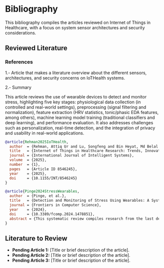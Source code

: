 # Bibliography

This bibliography compiles the articles reviewed on Internet of Things in Healthcare, with a focus on system sensor architectures and security considerations.

## Reviewed Literature

### References
1.- Article that makes a literature overview about the different sensors, architectures, and security concerns on IoTHealth systems. 

2.- Summary

This article reviews the use of wearable devices to detect and monitor stress, highlighting five key stages: physiological data collection (in controlled and real-world settings), preprocessing (signal filtering and normalization), feature extraction (HRV statistics, tonic/phasic EDA features, among others), machine learning model training (traditional classifiers and deep learning), and performance evaluation. It also addresses challenges such as personalization, real-time detection, and the integration of privacy and usability in real-world applications.

```bibtex
@article{Rehman2025IoTHealth,
  author  = {Rehman, Attiq Ur and Lu, Songfeng and Bin Heyat, Md Belal and Iqbal, Muhammad Shahid and Parveen, Saba and Bin Hayat, Mohd Ammar and Akhtar, Faijan and Ashraf, Muhammad Awais and Khan, Owais and Pomary, Dustin and Sawan, Mohamad},
  title   = {Internet of Things in Healthcare Research: Trends, Innovations, Security Considerations, Challenges and Future Strategy},
  journal = {International Journal of Intelligent Systems},
  volume  = {2025},
  number  = {1},
  pages   = {Article ID 8546245},
  year    = {2025},
  doi     = {10.1155/INT/8546245}
}

@article{Pinge2024StressWearables,
  author  = {Pinge, et al.},
  title   = {Detection and Monitoring of Stress Using Wearables: A Systematic Review},
  journal = {Frontiers in Computer Science},
  year    = {2024},
  doi     = {10.3389/fcomp.2024.1478851},
  abstract = {This systematic review compiles research from the last decade on the use of wearables to detect stress. It summarizes sensor types (e.g., heart rate and heart rate variability via ECG/PPG, skin conductance via EDA, skin temperature, accelerometry, etc.) and describes common methodological stages: continuous physiological data collection, preprocessing (e.g., signal filtering), feature extraction (e.g., HRV statistics, tonic/phasic EDA features), and machine learning model training. The review covers both laboratory and real-world studies, discussing algorithms used, performance, and future opportunities (e.g., improving personalization and early intervention upon stress detection).}
}
```

## Literature to Review

- **Pending Article 1:** [Title or brief description of the article].
- **Pending Article 2:** [Title or brief description of the article].
- **Pending Article 3:** [Title or brief description of the article].

